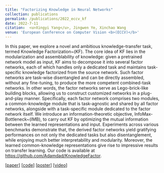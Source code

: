 ```yaml
---
title: "Factorizing Knowledge in Neural Networks"
collection: publications
permalink: /publications/2022_eccv_kf
date: 2022-7-11
citation:  <u>Xingyi Yang</u>, Jingwen Ye, Xinchao Wang
venue: 'European Conference on Computer Vision <b>(ECCV)</b>'
---
```


In this paper, we explore a novel and ambitious knowledge-transfer task, termed Knowledge Factorization~(KF). The core idea of KF lies in the modularization and assemblability of knowledge: given a pretrained network model as input, KF aims to decompose it into several factor networks, each of which handles only a dedicated task and maintains task-specific knowledge factorized from the source network. Such factor networks are task-wise disentangled and can be directly assembled, without any fine-tuning, to produce the more competent combined-task networks.  In other words, the factor networks serve as Lego-brick-like building blocks, allowing us to construct customized networks in a plug-and-play manner.  Specifically, each factor network comprises two modules, a common-knowledge module that is task-agnostic and shared by all factor networks, alongside with a task-specific module dedicated to the factor network itself. We introduce an information-theoretic objective, InfoMax-Bottleneck~(IMB), to carry out KF by optimizing the mutual information between the learned representations and input. Experiments across various benchmarks demonstrate that, the derived factor networks yield gratifying performances on not only the dedicated tasks but also disentanglement, while enjoying much better interpretability and modularity. Moreover, the learned common-knowledge representations give rise to impressive results on transfer learning. Our code is available at https://github.com/Adamdad/KnowledgeFactor.

[[paper](https://arxiv.org/abs/2207.03337)]  [[code](https://github.com/Adamdad/KnowledgeFactor)] [[poster](https://drive.google.com/file/d/1EhwjnlxXOuWHXbkX5OHPTl2fXGkaTREl/view)] [[video](https://drive.google.com/file/d/1pGdn1Vy0R4WvK0xSsPCrhXi3OukFXLUd/view?usp=sharing)]
